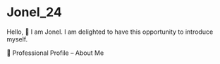 # Jonel_24
Hello, 👔 I am Jonel. I am delighted to have this opportunity to introduce myself.

📝 Professional Profile – About Me
